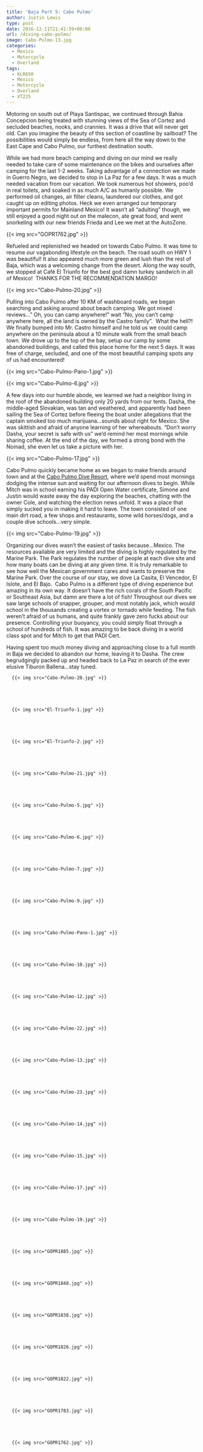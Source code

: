 ```yaml
---
title: 'Baja Part 5: Cabo Pulmo'
author: Justin Lewis
type: post
date: 2016-12-11T21:41:59+00:00
url: /diving-cabo-pulmo/
image: Cabo-Pulmo-13.jpg
categories:
  - Mexico
  - Motorcycle
  - Overland
tags:
  - KLR650
  - Mexico
  - Motorcycle
  - Overland
  - XT225
---
```

Motoring on south out of Playa Santispac, we continued through Bahia Concepcion being treated with stunning views of the Sea of Cortez and secluded beaches, nooks, and crannies. It was a drive that will never get old. Can you imagine the beauty of this section of coastline by sailboat? The possibilities would simply be endless, from here all the way down to the East Cape and Cabo Pulmo, our furthest destination south.

While we had more beach camping and diving on our mind we really needed to take care of some maintenance on the bikes and ourselves after camping for the last 1-2 weeks. Taking advantage of a connection we made in Guerro Negro, we decided to stop in La Paz for a few days. It was a much needed vacation from our vacation. We took numerous hot showers, poo’d in real toilets, and soaked in as much A/C as humanly possible. We performed oil changes, air filter cleans, laundered our clothes, and got caught up on editing photos. Heck we even arranged our temporary important permits for Mainland Mexico! It wasn’t all “adulting” though, we still enjoyed a good night out on the malecon, ate great food, and went snorkeling with our new friends Frieda and Lee we met at the AutoZone.


  {{< img src="GOPR1762.jpg" >}}
		      



Refueled and replenished we headed on towards Cabo Pulmo. It was time to resume our vagabonding lifestyle on the beach. The road south on HWY 1 was beautiful! It also appeared much more green and lush than the rest of Baja, which was a welcoming change from the desert. Along the way south, we stopped at Café El Triunfo for the best god damn turkey sandwich in all of Mexico!  THANKS FOR THE RECOMMENDATION MARGO!


  {{< img src="Cabo-Pulmo-20.jpg" >}}
		      


Pulling into Cabo Pulmo after 10 KM of washboard roads, we began searching and asking around about beach camping. We got mixed reviews…” Oh, you can camp anywhere!” wait “No, you can’t camp anywhere here, all the land is owned by the Castro family”.  What the hell?!  We finally bumped into Mr. Castro himself and he told us we could camp anywhere on the peninsula about a 10 minute walk from the small beach town. We drove up to the top of the bay, setup our camp by some abandoned buildings, and called this place home for the next 5 days. It was free of charge, secluded, and one of the most beautiful camping spots any of us had encountered!


  {{< img src="Cabo-Pulmo-Pano-1.jpg" >}}
		      


  {{< img src="Cabo-Pulmo-6.jpg" >}}
		      


A few days into our humble abode, we learned we had a neighbor living in the roof of the abandoned building only 20 yards from our tents. Dasha, the middle-aged Slovakian, was tan and weathered, and apparently had been sailing the Sea of Cortez before fleeing the boat under allegations that the captain smoked too much marijuana…sounds about right for Mexico. She was skittish and afraid of anyone learning of her whereabouts. “Don’t worry Dasha, your secret is safe with us” we’d remind her most mornings while sharing coffee. At the end of the day, we formed a strong bond with the Nomad, she even let us take a picture with her.


  {{< img src="Cabo-Pulmo-17.jpg" >}}
		      


Cabo Pulmo quickly became home as we began to make friends around town and at the [Cabo Pulmo Dive Resort][1], where we’d spend most mornings dodging the intense sun and waiting for our afternoon dives to begin. While Mitch was in school earning his PADI Open Water certificate, Simone and Justin would waste away the day exploring the beaches, chatting with the owner Cole, and watching the election news unfold. It was a place that simply sucked you in making it hard to leave. The town consisted of one main dirt road, a few shops and restaurants, some wild horses/dogs, and a couple dive schools…very simple.


  {{< img src="Cabo-Pulmo-19.jpg" >}}
		      


Organizing our dives wasn’t the easiest of tasks because…Mexico. The resources available are very limited and the diving is highly regulated by the Marine Park. The Park regulates the number of people at each dive site and how many boats can be diving at any given time. It is truly remarkable to see how well the Mexican government cares and wants to preserve the Marine Park. Over the course of our stay, we dove La Casita, El Vencedor, El Islote, and El Bajo.  Cabo Pulmo is a different type of diving experience but amazing in its own way. It doesn’t have the rich corals of the South Pacific or Southeast Asia, but damn are there a lot of fish! Throughout our dives we saw large schools of snapper, grouper, and most notably jack, which would school in the thousands creating a vortex or tornado while feeding. The fish weren’t afraid of us humans, and quite frankly gave zero fucks about our presence. Controlling your buoyancy, you could simply float through a school of hundreds of fish. It was amazing to be back diving in a world class spot and for Mitch to get that PADI Cert.



Having spent too much money diving and approaching close to a full month in Baja we decided to abandon our home, leaving it to Dasha. The crew begrudgingly packed up and headed back to La Paz in search of the ever elusive Tiburon Ballena…stay tuned.





      {{< img src="Cabo-Pulmo-20.jpg" >}}
                
    



      {{< img src="El-Triunfo-1.jpg" >}}
                
    



      {{< img src="El-Triunfo-2.jpg" >}}
                
    



      {{< img src="Cabo-Pulmo-21.jpg" >}}
                
    



      {{< img src="Cabo-Pulmo-5.jpg" >}}
                
    



      {{< img src="Cabo-Pulmo-6.jpg" >}}
                
    



      {{< img src="Cabo-Pulmo-7.jpg" >}}
                
    



      {{< img src="Cabo-Pulmo-9.jpg" >}}
                
    



      {{< img src="Cabo-Pulmo-Pano-1.jpg" >}}
                
    



      {{< img src="Cabo-Pulmo-10.jpg" >}}
                
    



      {{< img src="Cabo-Pulmo-12.jpg" >}}
                
    



      {{< img src="Cabo-Pulmo-22.jpg" >}}
                
    



      {{< img src="Cabo-Pulmo-13.jpg" >}}
                
    



      {{< img src="Cabo-Pulmo-23.jpg" >}}
                
    



      {{< img src="Cabo-Pulmo-14.jpg" >}}
                
    



      {{< img src="Cabo-Pulmo-15.jpg" >}}
                
    



      {{< img src="Cabo-Pulmo-17.jpg" >}}
                
    



      {{< img src="Cabo-Pulmo-19.jpg" >}}
                
    



      {{< img src="GOPR1885.jpg" >}}
                
    



      {{< img src="GOPR1848.jpg" >}}
                
    



      {{< img src="GOPR1838.jpg" >}}
                
    



      {{< img src="GOPR1826.jpg" >}}
                
    



      {{< img src="GOPR1822.jpg" >}}
                
    



      {{< img src="GOPR1783.jpg" >}}
                
    



      {{< img src="GOPR1762.jpg" >}}
                
    






 [1]: http://cabopulmo.com/